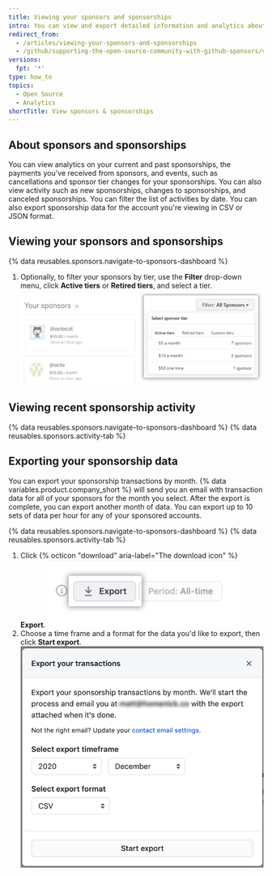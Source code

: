 ```yaml
---
title: Viewing your sponsors and sponsorships
intro: You can view and export detailed information and analytics about your sponsors and sponsorships.
redirect_from:
  - /articles/viewing-your-sponsors-and-sponsorships
  - /github/supporting-the-open-source-community-with-github-sponsors/viewing-your-sponsors-and-sponsorships
versions:
  fpt: '*'
type: how_to
topics:
  - Open Source
  - Analytics
shortTitle: View sponsors & sponsorships
---
```


## About sponsors and sponsorships

You can view analytics on your current and past sponsorships, the payments you've received from sponsors, and events, such as cancellations and sponsor tier changes for your sponsorships. You can also view activity such as new sponsorships, changes to sponsorships, and canceled sponsorships. You can filter the list of activities by date. You can also export sponsorship data for the account you're viewing in CSV or JSON format.

## Viewing your sponsors and sponsorships

{% data reusables.sponsors.navigate-to-sponsors-dashboard %}
1. Optionally, to filter your sponsors by tier, use the **Filter** drop-down menu, click **Active tiers** or **Retired tiers**, and select a tier. ![Drop-down menu to filter by tier](/assets/images/help/sponsors/filter-drop-down.png)

## Viewing recent sponsorship activity

{% data reusables.sponsors.navigate-to-sponsors-dashboard %}
{% data reusables.sponsors.activity-tab %}

## Exporting your sponsorship data

You can export your sponsorship transactions by month. {% data variables.product.company_short %} will send you an email with transaction data for all of your sponsors for the month you select. After the export is complete, you can export another month of data. You can export up to 10 sets of data per hour for any of your sponsored accounts.

{% data reusables.sponsors.navigate-to-sponsors-dashboard %}
{% data reusables.sponsors.activity-tab %}
1. Click {% octicon "download" aria-label="The download icon" %} **Export**. ![Export button](/assets/images/help/sponsors/export-all.png)
1. Choose a time frame and a format for the data you'd like to export, then click **Start export**. ![Options for data export](/assets/images/help/sponsors/export-your-sponsors.png)
